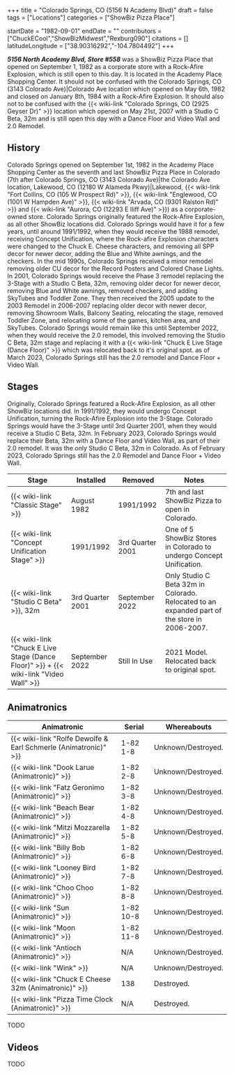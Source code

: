 +++
title = "Colorado Springs, CO (5156 N Academy Blvd)"
draft = false
tags = ["Locations"]
categories = ["ShowBiz Pizza Place"]


startDate = "1982-09-01"
endDate = ""
contributors = ["ChuckECool","ShowBizMidwest","Rexburg090"]
citations = []
latitudeLongitude = ["38.90316292","-104.7804492"]
+++

***5156 North Academy Blvd, Store #558*** was a ShowBiz Pizza Place that opened on September 1, 1982 as a corporate store with a Rock-Afire Explosion, which is still open to this day. It is located in the Academy Place Shopping Center. It should not be confused with the Colorado Springs, CO (3143 Colorado Ave)|Colorado Ave location which opened on May 6th, 1982 and closed on January 8th, 1984 with a Rock-Afire Explosion. It should also not to be confused with the {{< wiki-link "Colorado Springs, CO (2925 Geyser Dr)" >}} location which opened on May 21st, 2007 with a Studio C Beta, 32m and is still open this day with a Dance Floor and Video Wall and 2.0 Remodel.

## History

Colorado Springs opened on September 1st, 1982 in the Academy Place Shopping Center as the seventh and last ShowBiz Pizza Place in Colorado (7th after Colorado Springs, CO (3143 Colorado Ave)|the Colorado Ave location, Lakewood, CO (12180 W Alameda Pkwy)|Lakewood, {{< wiki-link "Fort Collins, CO (105 W Prospect Rd)" >}}, {{< wiki-link "Englewood, CO (1001 W Hampden Ave)" >}}, {{< wiki-link "Arvada, CO (9301 Ralston Rd)" >}} and {{< wiki-link "Aurora, CO (12293 E Iliff Ave)" >}}) as a corporate-owned store. Colorado Springs originally featured the Rock-Afire Explosion, as all other ShowBiz locations did. Colorado Springs would have it for a few years, until around 1991/1992, when they would receive the 1988 remodel, receiving Concept Unification, where the Rock-afire Explosion characters were changed to the Chuck E. Cheese characters, and removing all SPP decor for newer decor, adding the Blue and White awnings, and the checkers. In the mid 1990s, Colorado Springs received a minor remodel removing older CU decor for the Record Posters and Colored Chase Lights. In 2001, Colorado Springs would receive the Phase 3 remodel replacing the 3-Stage with a Studio C Beta, 32m, removing older decor for newer decor, removing Blue and White awnings, removed checkers, and adding SkyTubes and Toddler Zone. They then received the 2005 update to the 2003 Remodel in 2006-2007 replacing older decor with newer decor, removing Showroom Walls, Balcony Seating, relocating the stage, removed Toddler Zone, and relocating some of the games, kitchen area, and SkyTubes. Colorado Springs would remain like this until September 2022, when they would receive the 2.0 remodel, this involved removing the Studio C Beta, 32m stage and replacing it with a {{< wiki-link "Chuck E Live Stage (Dance Floor)" >}} which was relocated back to it's original spot. as of March 2023, Colorado Springs still has the 2.0 remodel and Dance Floor + Video Wall.

## Stages

Originally, Colorado Springs featured a Rock-Afire Explosion, as all other ShowBiz locations did. In 1991/1992, they would undergo Concept Unification, turning the Rock-Afire Explosion into the 3-Stage. Colorado Springs would have the 3-Stage until 3rd Quarter 2001, when they would receive a Studio C Beta, 32m. In February 2023, Colorado Springs would replace their Beta, 32m with a Dance Floor and Video Wall, as part of their 2.0 remodel. It was the only Studio C Beta, 32m in Colorado. As of February 2023, Colorado Springs still has the 2.0 Remodel and Dance Floor + Video Wall.

| Stage                                                                                             | Installed        | Removed          | Notes                                                                                        |
|---------------------------------------------------------------------------------------------------|------------------|------------------|----------------------------------------------------------------------------------------------|
| {{< wiki-link "Classic Stage" >}}                                                           | August 1982      | 1991/1992        | 7th and last ShowBiz Pizza to open in Colorado.                                              |
| {{< wiki-link "Concept Unification Stage" >}}                                               | 1991/1992        | 3rd Quarter 2001 | One of 5 ShowBiz Stores in Colorado to undergo Concept Unification.                          |
| {{< wiki-link "Studio C Beta" >}}, 32m                                                      | 3rd Quarter 2001 | September 2022   | Only Studio C Beta 32m in Colorado. Relocated to an expanded part of the store in 2006-2007. |
| {{< wiki-link "Chuck E Live Stage (Dance Floor)" >}} + {{< wiki-link "Video Wall" >}} | September 2022   | Still In Use     | 2021 Model. Relocated back to original spot.                                                 |

## Animatronics

| Animatronic                                                               | Serial    | Whereabouts        |
|---------------------------------------------------------------------------|-----------|--------------------|
| {{< wiki-link "Rolfe Dewolfe &amp; Earl Schmerle (Animatronic)" >}} | 1-82 1-8  | Unknown/Destroyed. |
| {{< wiki-link "Dook Larue (Animatronic)" >}}                        | 1-82 2-8  | Unknown/Destroyed. |
| {{< wiki-link "Fatz Geronimo (Animatronic)" >}}                     | 1-82 3-8  | Unknown/Destroyed. |
| {{< wiki-link "Beach Bear (Animatronic)" >}}                        | 1-82 4-8  | Unknown/Destroyed. |
| {{< wiki-link "Mitzi Mozzarella (Animatronic)" >}}                  | 1-82 5-8  | Unknown/Destroyed. |
| {{< wiki-link "Billy Bob (Animatronic)" >}}                         | 1-82 6-8  | Unknown/Destroyed. |
| {{< wiki-link "Looney Bird (Animatronic)" >}}                       | 1-82 7-8  | Unknown/Destroyed. |
| {{< wiki-link "Choo Choo (Animatronic)" >}}                         | 1-82 8-8  | Unknown/Destroyed. |
| {{< wiki-link "Sun (Animatronic)" >}}                               | 1-82 10-8 | Unknown/Destroyed. |
| {{< wiki-link "Moon (Animatronic)" >}}                              | 1-82 11-8 | Unknown/Destroyed. |
| {{< wiki-link "Antioch (Animatronic)" >}}                           | N/A       | Unknown/Destroyed. |
| {{< wiki-link "Wink" >}}                                            | N/A       | Unknown/Destroyed. |
| {{< wiki-link "Chuck E Cheese 32m (Animatronic)" >}}                | 138       | Destroyed.         |
| {{< wiki-link "Pizza Time Clock (Animatronic)" >}}                  | N/A       | Destroyed.         |

TODO

## Videos

TODO